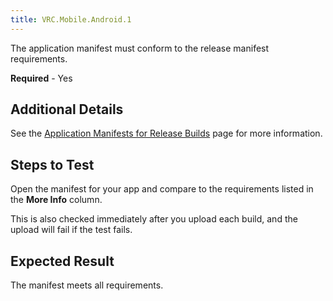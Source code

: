 ```yaml
---
title: VRC.Mobile.Android.1
---
```


The application manifest must conform to the release manifest requirements.

**Required** - Yes

## Additional Details

See the [Application Manifests for Release Builds](/distribute/latest/concepts/publish-mobile-manifest/) page for more information.

## Steps to Test

Open the manifest for your app and compare to the requirements listed in the **More Info** column.

This is also checked immediately after you upload each build, and the upload will fail if the test fails.

## Expected Result

The manifest meets all requirements.

